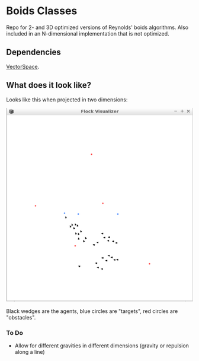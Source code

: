 # Boids Classes

Repo for 2- and 3D optimized versions of Reynolds' boids algorithms. Also included in an N-dimensional implementation that is not optimized.

## Dependencies

[VectorSpace](https://github.com/supercollider-quarks/VectorSpace).

## What does it look like?

Looks like this when projected in two dimensions:

![Vis](HelpSource/Classes/boidsVis.png)

Black wedges are the agents, blue circles are "targets", red circles are "obstacles".

### To Do
- Allow for different gravities in different dimensions (gravity or repulsion along a line)

